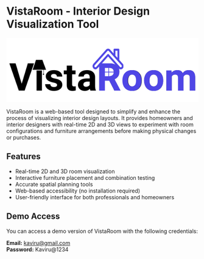 # VistaRoom - Interior Design Visualization Tool

![VistaRoom Logo](https://github.com/KaviruDeSilva08/Group_53_Vista_Room/blob/main/public/Vista_Room_2.png) <!-- Replace with actual logo -->

VistaRoom is a web-based tool designed to simplify and enhance the process of visualizing interior design layouts. It provides homeowners and interior designers with real-time 2D and 3D views to experiment with room configurations and furniture arrangements before making physical changes or purchases.

## Features

- Real-time 2D and 3D room visualization
- Interactive furniture placement and combination testing
- Accurate spatial planning tools
- Web-based accessibility (no installation required)
- User-friendly interface for both professionals and homeowners

## Demo Access

You can access a demo version of VistaRoom with the following credentials:

**Email:** kaviru@gmail.com  
**Password:** Kaviru@1234
